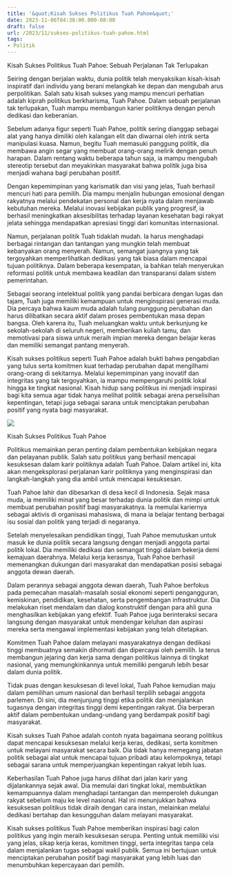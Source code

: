 ```yaml
---
title: '&quot;Kisah Sukses Politikus Tuah Pahoe&quot;'
date: 2023-11-06T04:38:00.000-08:00
draft: false
url: /2023/11/sukses-politikus-tuah-pahoe.html
tags: 
- Politik
---
```


  

Kisah Sukses Politikus Tuah Pahoe: Sebuah Perjalanan Tak Terlupakan

  

Seiring dengan berjalan waktu, dunia politik telah menyaksikan kisah-kisah inspiratif dari individu yang berani melangkah ke depan dan mengubah arus perpolitikan. Salah satu kisah sukses yang mampu mencuri perhatian adalah kiprah politikus berkharisma, Tuah Pahoe. Dalam sebuah perjalanan tak terlupakan, Tuah mampu membangun karier politiknya dengan penuh dedikasi dan keberanian.

  

Sebelum adanya figur seperti Tuah Pahoe, politik sering dianggap sebagai alat yang hanya dimiliki oleh kalangan elit dan diwarnai oleh intrik serta manipulasi kuasa. Namun, begitu Tuah memasuki panggung politik, dia membawa angin segar yang membuat orang-orang melirik dengan penuh harapan. Dalam rentang waktu beberapa tahun saja, ia mampu mengubah stereotip tersebut dan meyakinkan masyarakat bahwa politik juga bisa menjadi wahana bagi perubahan positif.

  

Dengan kepemimpinan yang karismatik dan visi yang jelas, Tuah berhasil mencuri hati para pemilih. Dia mampu menjalin hubungan emosional dengan rakyatnya melalui pendekatan personal dan kerja nyata dalam menjawab kebutuhan mereka. Melalui inovasi kebijakan publik yang progresif, ia berhasil meningkatkan aksesibilitas terhadap layanan kesehatan bagi rakyat jelata sehingga mendapatkan apresiasi tinggi dari komunitas internasional.

  

Namun, perjalanan politik Tuah tidaklah mudah. Ia harus menghadapi berbagai rintangan dan tantangan yang mungkin telah membuat kebanyakan orang menyerah. Namun, semangat juangnya yang tak tergoyahkan memperlihatkan dedikasi yang tak biasa dalam mencapai tujuan politiknya. Dalam beberapa kesempatan, ia bahkan telah menyerukan reformasi politik untuk membawa keadilan dan transparansi dalam sistem pemerintahan.

  

Sebagai seorang intelektual politik yang pandai berbicara dengan lugas dan tajam, Tuah juga memiliki kemampuan untuk menginspirasi generasi muda. Dia percaya bahwa kaum muda adalah tulang punggung perubahan dan harus dilibatkan secara aktif dalam proses pembentukan masa depan bangsa. Oleh karena itu, Tuah meluangkan waktu untuk berkunjung ke sekolah-sekolah di seluruh negeri, memberikan kuliah tamu, dan memotivasi para siswa untuk meraih impian mereka dengan belajar keras dan memiliki semangat pantang menyerah.

  

Kisah sukses politikus seperti Tuah Pahoe adalah bukti bahwa pengabdian yang tulus serta komitmen kuat terhadap perubahan dapat mengilhami orang-orang di sekitarnya. Melalui kepemimpinan yang inovatif dan integritas yang tak tergoyahkan, ia mampu mempengaruhi politik lokal hingga ke tingkat nasional. Kisah hidup sang politikus ini menjadi inspirasi bagi kita semua agar tidak hanya melihat politik sebagai arena perselisihan kepentingan, tetapi juga sebagai sarana untuk menciptakan perubahan positif yang nyata bagi masyarakat.

  

![](https://www.tabengan.co.id/wp-content/uploads/2021/01/Kepala-Dinas-Pemuda-dan-Olahraga-Kadispora-Provinsi-Kalteng-Falery-Tuwan.jpg)

  

Kisah Sukses Politikus Tuah Pahoe

  

Politikus memainkan peran penting dalam pembentukan kebijakan negara dan pelayanan publik. Salah satu politikus yang berhasil mencapai kesuksesan dalam karir politiknya adalah Tuah Pahoe. Dalam artikel ini, kita akan mengeksplorasi perjalanan karir politiknya yang menginspirasi dan langkah-langkah yang dia ambil untuk mencapai kesuksesan.

  

Tuah Pahoe lahir dan dibesarkan di desa kecil di Indonesia. Sejak masa muda, ia memiliki minat yang besar terhadap dunia politik dan mimpi untuk membuat perubahan positif bagi masyarakatnya. Ia memulai kariernya sebagai aktivis di organisasi mahasiswa, di mana ia belajar tentang berbagai isu sosial dan politik yang terjadi di negaranya.

  

Setelah menyelesaikan pendidikan tinggi, Tuah Pahoe memutuskan untuk masuk ke dunia politik secara langsung dengan menjadi anggota partai politik lokal. Dia memiliki dedikasi dan semangat tinggi dalam bekerja demi kemajuan daerahnya. Melalui kerja kerasnya, Tuah Pahoe berhasil memenangkan dukungan dari masyarakat dan mendapatkan posisi sebagai anggota dewan daerah.

  

Dalam perannya sebagai anggota dewan daerah, Tuah Pahoe berfokus pada pemecahan masalah-masalah sosial ekonomi seperti pengangguran, kemiskinan, pendidikan, kesehatan, serta pengembangan infrastruktur. Dia melakukan riset mendalam dan dialog konstruktif dengan para ahli guna menghasilkan kebijakan yang efektif. Tuah Pahoe juga berinteraksi secara langsung dengan masyarakat untuk mendengar keluhan dan aspirasi mereka serta mengawal implementasi kebijakan yang telah ditetapkan.

  

Komitmen Tuah Pahoe dalam melayani masyarakatnya dengan dedikasi tinggi membuatnya semakin dihormati dan dipercayai oleh pemilih. Ia terus membangun jejaring dan kerja sama dengan politikus lainnya di tingkat nasional, yang memungkinkannya untuk memiliki pengaruh lebih besar dalam dunia politik.

  

Tidak puas dengan kesuksesan di level lokal, Tuah Pahoe kemudian maju dalam pemilihan umum nasional dan berhasil terpilih sebagai anggota parlemen. Di sini, dia menjunjung tinggi etika politik dan menjalankan tugasnya dengan integritas tinggi demi kepentingan rakyat. Dia berperan aktif dalam pembentukan undang-undang yang berdampak positif bagi masyarakat.

  

Kisah sukses Tuah Pahoe adalah contoh nyata bagaimana seorang politikus dapat mencapai kesuksesan melalui kerja keras, dedikasi, serta komitmen untuk melayani masyarakat secara baik. Dia tidak hanya memegang jabatan politik sebagai alat untuk mencapai tujuan pribadi atau kelompoknya, tetapi sebagai sarana untuk memperjuangkan kepentingan rakyat lebih luas.

  

Keberhasilan Tuah Pahoe juga harus dilihat dari jalan karir yang dijalankannya sejak awal. Dia memulai dari tingkat lokal, membuktikan kemampuannya dalam menghadapi tantangan dan memperoleh dukungan rakyat sebelum maju ke level nasional. Hal ini menunjukkan bahwa kesuksesan politikus tidak diraih dengan cara instan, melainkan melalui dedikasi bertahap dan kesungguhan dalam melayani masyarakat.

  

Kisah sukses politikus Tuah Pahoe memberikan inspirasi bagi calon politikus yang ingin meraih kesuksesan serupa. Penting untuk memiliki visi yang jelas, sikap kerja keras, komitmen tinggi, serta integritas tanpa cela dalam menjalankan tugas sebagai wakil publik. Semua ini bertujuan untuk menciptakan perubahan positif bagi masyarakat yang lebih luas dan menumbuhkan kepercayaan dari pemilih.